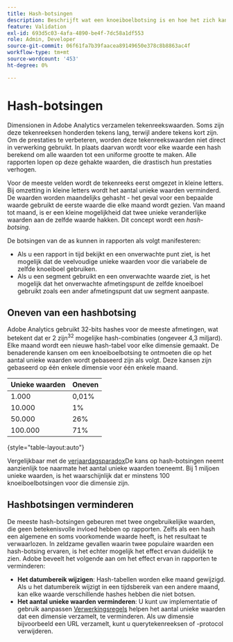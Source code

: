 ```yaml
---
title: Hash-botsingen
description: Beschrijft wat een knoeiboelbotsing is en hoe het zich kan manifesteren.
feature: Validation
exl-id: 693d5c03-4afa-4890-be4f-7dc58a1df553
role: Admin, Developer
source-git-commit: 06f61fa7b39faacea89149650e378c8b8863ac4f
workflow-type: tm+mt
source-wordcount: '453'
ht-degree: 0%

---
```


# Hash-botsingen

Dimensionen in Adobe Analytics verzamelen tekenreekswaarden. Soms zijn deze tekenreeksen honderden tekens lang, terwijl andere tekens kort zijn. Om de prestaties te verbeteren, worden deze tekenreekswaarden niet direct in verwerking gebruikt. In plaats daarvan wordt voor elke waarde een hash berekend om alle waarden tot een uniforme grootte te maken. Alle rapporten lopen op deze gehakte waarden, die drastisch hun prestaties verhogen.

Voor de meeste velden wordt de tekenreeks eerst omgezet in kleine letters. Bij omzetting in kleine letters wordt het aantal unieke waarden verminderd. De waarden worden maandelijks gehasht - het geval voor een bepaalde waarde gebruikt de eerste waarde die elke maand wordt gezien. Van maand tot maand, is er een kleine mogelijkheid dat twee unieke veranderlijke waarden aan de zelfde waarde hakken. Dit concept wordt een *hash-botsing*.

De botsingen van de as kunnen in rapporten als volgt manifesteren:

* Als u een rapport in tijd bekijkt en een onverwachte punt ziet, is het mogelijk dat de veelvoudige unieke waarden voor die variabele de zelfde knoeiboel gebruiken.
* Als u een segment gebruikt en een onverwachte waarde ziet, is het mogelijk dat het onverwachte afmetingspunt de zelfde knoeiboel gebruikt zoals een ander afmetingspunt dat uw segment aanpaste.

## Oneven van een hashbotsing

Adobe Analytics gebruikt 32-bits hashes voor de meeste afmetingen, wat betekent dat er 2 zijn<sup>32</sup> mogelijke hash-combinaties (ongeveer 4,3 miljard). Elke maand wordt een nieuwe hash-tabel voor elke dimensie gemaakt. De benaderende kansen om een knoeiboelbotsing te ontmoeten die op het aantal unieke waarden wordt gebaseerd zijn als volgt. Deze kansen zijn gebaseerd op één enkele dimensie voor één enkele maand.

| Unieke waarden | Oneven |
| --- | --- |
| 1.000 | 0,01% |
| 10.000 | 1% |
| 50.000 | 26% |
| 100.000 | 71% |

{style="table-layout:auto"}

Vergelijkbaar met de [verjaardagsparadox](https://en.wikipedia.org/wiki/Birthday_problem)De kans op hash-botsingen neemt aanzienlijk toe naarmate het aantal unieke waarden toeneemt. Bij 1 miljoen unieke waarden, is het waarschijnlijk dat er minstens 100 knoeiboelbotsingen voor die dimensie zijn.

## Hashbotsingen verminderen

De meeste hash-botsingen gebeuren met twee ongebruikelijke waarden, die geen betekenisvolle invloed hebben op rapporten. Zelfs als een hash een algemene en soms voorkomende waarde heeft, is het resultaat te verwaarlozen. In zeldzame gevallen waarin twee populaire waarden een hash-botsing ervaren, is het echter mogelijk het effect ervan duidelijk te zien. Adobe beveelt het volgende aan om het effect ervan in rapporten te verminderen:

* **Het datumbereik wijzigen**: Hash-tabellen worden elke maand gewijzigd. Als u het datumbereik wijzigt in een tijdsbereik van een andere maand, kan elke waarde verschillende hashes hebben die niet botsen.
* **Het aantal unieke waarden verminderen**: U kunt uw implementatie of gebruik aanpassen [Verwerkingsregels](/help/admin/admin/c-manage-report-suites/c-edit-report-suites/general/c-processing-rules/processing-rules.md) helpen het aantal unieke waarden dat een dimensie verzamelt, te verminderen. Als uw dimensie bijvoorbeeld een URL verzamelt, kunt u querytekenreeksen of -protocol verwijderen.

<!-- https://wiki.corp.adobe.com/pages/viewpage.action?spaceKey=OmniArch&title=Uniques -->
